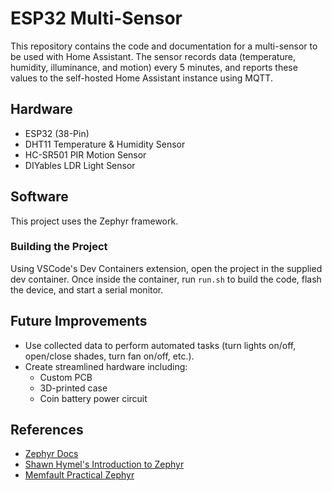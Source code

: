 # ESP32 Multi-Sensor
This repository contains the code and documentation for a multi-sensor to be used with Home Assistant. The sensor records data (temperature, humidity, illuminance, and motion) every 5 minutes, and reports these values to the self-hosted Home Assistant instance using MQTT.

## Hardware
- ESP32 (38-Pin)
- DHT11 Temperature & Humidity Sensor
- HC-SR501 PIR Motion Sensor
- DIYables LDR Light Sensor

## Software
This project uses the Zephyr framework.

### Building the Project
Using VSCode's Dev Containers extension, open the project in the supplied dev container. Once inside the container, run ```run.sh``` to build the code, flash the device, and start a serial monitor.

## Future Improvements
- Use collected data to perform automated tasks (turn lights on/off, open/close shades, turn fan on/off, etc.).
- Create streamlined hardware including:
    - Custom PCB
    - 3D-printed case
    - Coin battery power circuit

## References
- [Zephyr Docs](docs.zephyrproject.org/latest/index.html)
- [Shawn Hymel's Introduction to Zephyr](https://github.com/ShawnHymel/introduction-to-zephyr/tree/main)
- [Memfault Practical Zephyr](https://interrupt.memfault.com/blog/practical_zephyr_kconfig)